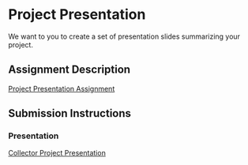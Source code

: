 # Project Presentation
We want to you to create a set of presentation slides summarizing your project.

## Assignment Description
[Project Presentation Assignment](https://education.launchcode.org/liftoff/modules/assignments/project-presentation)

## Submission Instructions

### Presentation
[Collector Project Presentation](https://github.com/EyeTyrant/liftoff-assignments/blob/master/P6-Project_Presentation/LiftOff%20Project%20Presentation.pdf)

